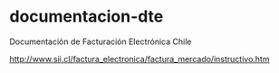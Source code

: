 # documentacion-dte
Documentación de Facturación Electrónica Chile

http://www.sii.cl/factura_electronica/factura_mercado/instructivo.htm
